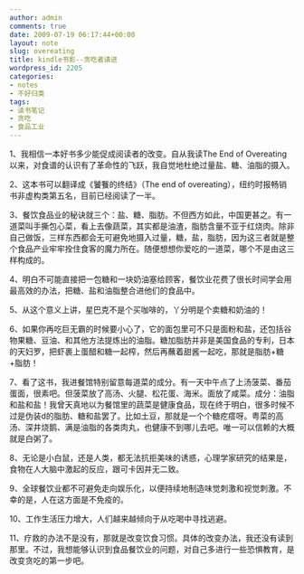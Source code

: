```yaml
---
author: admin
comments: true
date: 2009-07-19 06:17:44+00:00
layout: note
slug: overeating
title: kindle书影--贪吃者请进
wordpress_id: 2205
categories:
- notes
- 不好归类
tags:
- 读书笔记
- 贪吃
- 食品工业
---
```


1、我相信一本好书多少能促成阅读者的改变。自从我读The End of Overeating以来，对食谱的认识有了革命性的飞跃，我自觉地杜绝过量盐、糖、油脂的摄入。  

2、这本书可以翻译成《饕餮的终结》（The end of overeating），纽约时报畅销书非虚构类第五名，目前已经阅读了一半。

3、餐饮食品业的秘诀就三个：盐、糖、脂肪。不但西方如此，中国更甚之。有一道菜叫手撕包心菜，看上去像蔬菜，其实都是油渣，脂肪含量不亚于红烧肉。除非自己做饭，三样东西都会无可避免地摄入过量，糖，盐，脂肪，因为这三者就是整个食品产业牢牢拴住食客的魔力所在。随便想想你爱吃的一道菜，哪个不是由这三样构成的。

4、明白不可能直接把一包糖和一块奶油塞给顾客，餐饮业花费了很长时间学会用最高效的办法，把糖、盐和油脂整合进他们的食品中。

5、从这个意义上讲，星巴克不是个买咖啡的，丫分明是个卖糖和奶油的！

6、如果你再吃巨无霸的时候要小心了，它的面包里可不只是面粉和盐，还包括谷物果糖、豆油、和其他方法提炼出的油脂。糖加脂肪并非是美国食品的专利，日本的天妇罗，把虾裹上蛋醋和糖一起榨，然后再蘸着甜酱一起吃，那就是脂肪+糖+脂肪！ 

7、看了这书，我进餐馆特别留意每道菜的成分。有一天中午点了上汤菠菜、番茄蛋面，很素吧。但菠菜放了高汤、火腿、松花蛋、海米。面放了咸菜。成分：油脂和盐和盐！我曾天真地以为餐馆里的蔬菜是健康食品，现在终于明白，很多时候不过是伪装d的脂肪、糖和盐罢了。比如土豆，那就是一个个糖疙瘩呀。粤菜的高汤、深井烧鹅、满是油脂的各类肉丸，也健康不到哪儿去吧。唯一可以信赖的大概就是白粥了。 

8、无论是小白鼠，还是人类，都无法抗拒美味的诱惑，心理学家研究的结果是，食物在人大脑中激起的反应，跟可卡因并无二致。 

9、全球餐饮业都不可避免走向娱乐化，以便持续地制造味觉刺激和视觉刺激。不幸的是，人在这方面是不免疫的。 

10、工作生活压力增大，人们越来越倾向于从吃喝中寻找逃避。

11、疗救的办法不是没有，那就是改变饮食习惯。具体的改变办法，我还没有读到那里。不过，我想能够认识到食品餐饮业的问题，对自己多进行一些恐惧教育，是改变贪吃的第一步吧。




